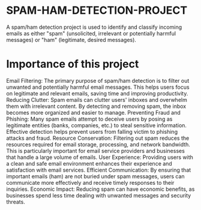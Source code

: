 # SPAM-HAM-DETECTION-PROJECT
A spam/ham detection project is used to identify and classify incoming emails as either "spam" (unsolicited, irrelevant or potentially harmful messages) or "ham" (legitimate, desired messages).

# Importance of this project
Email Filtering: The primary purpose of spam/ham detection is to filter out unwanted and potentially harmful email messages. This helps users focus on legitimate and relevant emails, saving time and improving productivity.
Reducing Clutter: Spam emails can clutter users' inboxes and overwhelm them with irrelevant content. By detecting and removing spam, the inbox becomes more organized and easier to manage.
Preventing Fraud and Phishing: Many spam emails attempt to deceive users by posing as legitimate entities (banks, companies, etc.) to steal sensitive information. Effective detection helps prevent users from falling victim to phishing attacks and fraud.
Resource Conservation: Filtering out spam reduces the resources required for email storage, processing, and network bandwidth. This is particularly important for email service providers and businesses that handle a large volume of emails.
User Experience: Providing users with a clean and safe email environment enhances their experience and satisfaction with email services.
Efficient Communication: By ensuring that important emails (ham) are not buried under spam messages, users can communicate more effectively and receive timely responses to their inquiries.
Economic Impact: Reducing spam can have economic benefits, as businesses spend less time dealing with unwanted messages and security threats.
